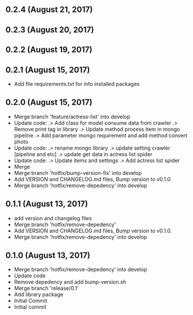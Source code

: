 ## 0.2.4 (August 21, 2017)


## 0.2.3 (August 20, 2017)


## 0.2.2 (August 19, 2017)


## 0.2.1 (August 15, 2017)
  - Add file requirements.txt for info installed packages

## 0.2.0 (August 15, 2017)
  - Merge branch 'feature/actress-list' into develop
  - Update code: .> Add class for model consume data from crawler .> Remove print tag in library .> Update method process item in mongo pipeline .> Add parameter mongo requirement and add method convert photo
  - Update code: .> rename mongo library .> update setting crawler [pipeline and etc] .> update get data in actress list spider
  - Update code: .> Update items and settings .> Add actress list spider
  - Merge
  - Merge branch 'hotfix/bump-version-fix' into develop
  - Add VERSION and CHANGELOG.md files, Bump version to v0.1.0.
  - Merge branch 'hotfix/remove-depedency' into develop

## 0.1.1 (August 13, 2017)
  - add version and changelog files
  - Merge branch 'hotfix/remove-depedency'
  - Add VERSION and CHANGELOG.md files, Bump version to v0.1.0.
  - Merge branch 'hotfix/remove-depedency' into develop

## 0.1.0 (August 13, 2017)
  - Merge branch 'hotfix/remove-depedency' into develop
  - Update code
  - Remove depedency and add bump-version.sh
  - Merge branch 'release/0.1'
  - Add library package
  - Initial Commit
  - Initial commit
